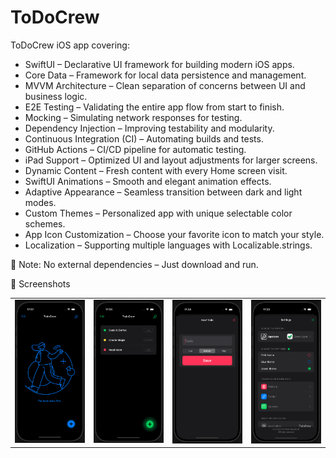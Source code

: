 # ToDoCrew
ToDoCrew iOS app covering:

  -  SwiftUI – Declarative UI framework for building modern iOS apps.
  -  Core Data – Framework for local data persistence and management.
  -  MVVM Architecture – Clean separation of concerns between UI and business logic.
  -  E2E Testing – Validating the entire app flow from start to finish.
  -  Mocking – Simulating network responses for testing.
  -  Dependency Injection – Improving testability and modularity.
  -  Continuous Integration (CI) – Automating builds and tests.
  -  GitHub Actions – CI/CD pipeline for automatic testing.
  -  iPad Support – Optimized UI and layout adjustments for larger screens.
  -  Dynamic Content – Fresh content with every Home screen visit.
  -  SwiftUI Animations – Smooth and elegant animation effects.
  -  Adaptive Appearance – Seamless transition between dark and light modes.
  -  Custom Themes – Personalized app with unique selectable color schemes.
  -  App Icon Customization – Choose your favorite icon to match your style.
  -  Localization – Supporting multiple languages with Localizable.strings.

📌 Note: No external dependencies – Just download and run.

📸 Screenshots

<table>
  <tr>
    <td><img src="Screenshots/SS1.png" width="300"></td>
    <td><img src="Screenshots/SS2.png" width="300"></td>
    <td><img src="Screenshots/SS3.png" width="300"></td>
    <td><img src="Screenshots/SS4.png" width="300"></td>
  </tr>
</table>
